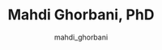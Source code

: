 ---
# this is autogenerated: do not edit
title: Mahdi Ghorbani, PhD
author: mahdi_ghorbani
layout: author-bio
jobtitle: Machine Learning Scientist
bio: Flagship Pioneering
type: alumn
excerpt: "Postdoctoral Scholar, 2022-2024. Mahdi received his PhD in Chemical and Biomolecular Engineering from University of Maryland College Park (UMD). During his PhD,"
header:
  teaser: /assets/images/people/bio-ghorbani.jpg
papers: 
    - title: Autoregressive fragment-based diffusion for pocket-aware ligand design
      excerpt: <u>Ghorbani M</u>, Gendelev L, Beroza P, Keiser MJ. __arXiv - NeurIPS GenBio__. 2023 Nov 2.
      link: "https://arxiv.org/abs/2401.05370"

---
